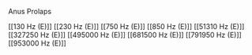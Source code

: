 

Anus Prolaps

[[130 Hz (E)]]
[[230 Hz (E)]]
[[750 Hz (E)]]
[[850 Hz (E)]]
[[51310 Hz (E)]]
[[327250 Hz (E)]]
[[495000 Hz (E)]]
[[681500 Hz (E)]]
[[791950 Hz (E)]]
[[953000 Hz (E)]]